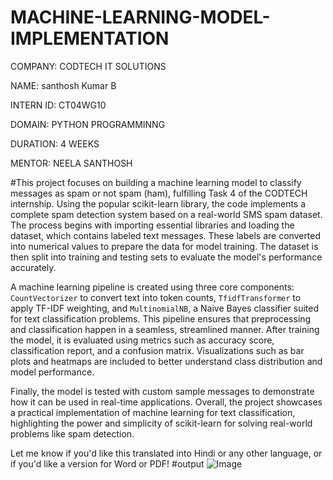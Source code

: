 # MACHINE-LEARNING-MODEL-IMPLEMENTATION
COMPANY: CODTECH IT SOLUTIONS

NAME: santhosh Kumar B

INTERN ID: CT04WG10

DOMAIN: PYTHON PROGRAMMINNG

DURATION: 4 WEEKS

MENTOR: NEELA SANTHOSH

#This project focuses on building a machine learning model to classify messages as spam or not spam (ham), fulfilling Task 4 of the CODTECH internship. Using the popular scikit-learn library, the code implements a complete spam detection system based on a real-world SMS spam dataset. The process begins with importing essential libraries and loading the dataset, which contains labeled text messages. These labels are converted into numerical values to prepare the data for model training. The dataset is then split into training and testing sets to evaluate the model's performance accurately.

A machine learning pipeline is created using three core components: `CountVectorizer` to convert text into token counts, `TfidfTransformer` to apply TF-IDF weighting, and `MultinomialNB`, a Naive Bayes classifier suited for text classification problems. This pipeline ensures that preprocessing and classification happen in a seamless, streamlined manner. After training the model, it is evaluated using metrics such as accuracy score, classification report, and a confusion matrix. Visualizations such as bar plots and heatmaps are included to better understand class distribution and model performance.

Finally, the model is tested with custom sample messages to demonstrate how it can be used in real-time applications. Overall, the project showcases a practical implementation of machine learning for text classification, highlighting the power and simplicity of scikit-learn for solving real-world problems like spam detection.


Let me know if you'd like this translated into Hindi or any other language, or if you'd like a version for Word or PDF!
#output
![Image](https://github.com/user-attachments/assets/da9c29b5-fadf-43b2-91ca-e939d7ff12ea)
